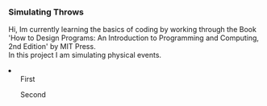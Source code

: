### Simulating Throws ###
 Hi, Im currently learning the basics of coding by working through the Book 'How to Design Programs: An Introduction to Programming and Computing, 2nd Edition' by MIT Press.
</br>
In this project I am simulating physical events. 

<li>
	<ol>First</ol>
	<ol>Second</ol>
</li>